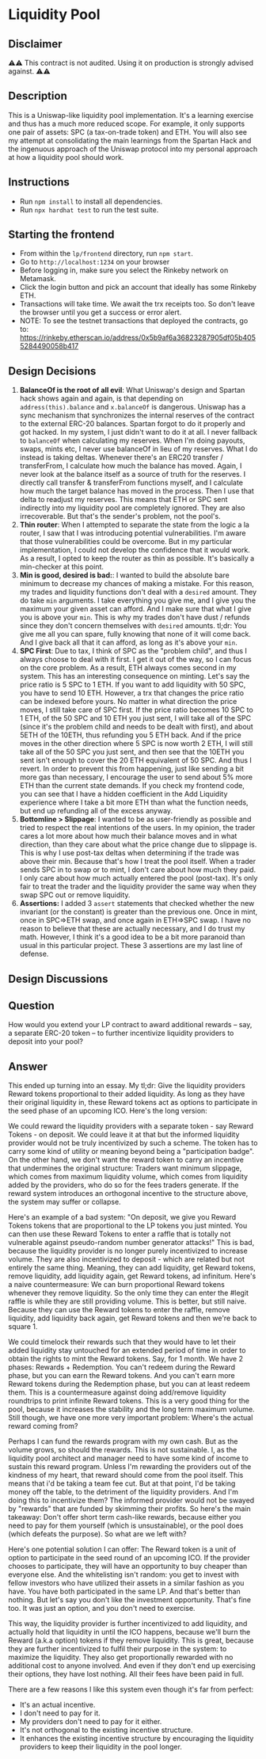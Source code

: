 # Liquidity Pool

## Disclaimer

⚠️⚠️ This contract is not audited. Using it on production is strongly advised against. ⚠️⚠️

## Description

This is a Uniswap-like liquidity pool implementation. It's a learning exercise and thus has a much more reduced scope. For example, it only supports one pair of assets: SPC (a tax-on-trade token) and ETH. You will also see my attempt at consolidating the main learnings from the Spartan Hack and the ingenuous approach of the Uniswap protocol into my personal approach at how a liquidity pool should work.

## Instructions

- Run `npm install` to install all dependencies.
- Run `npx hardhat test` to run the test suite.

## Starting the frontend

- From within the `lp/frontend` directory, run `npm start`.
- Go to `http://localhost:1234` on your browser
- Before logging in, make sure you select the Rinkeby network on Metamask.
- Click the login button and pick an account that ideally has some Rinkeby ETH.
- Transactions will take time. We await the trx receipts too. So don't leave the browser until you get a success or error alert.
- NOTE: To see the testnet transactions that deployed the contracts, go to: https://rinkeby.etherscan.io/address/0x5b9af6a36823287905df05b4055284490058b417

## Design Decisions

1. **BalanceOf is the root of all evil**: What Uniswap's design and Spartan hack shows again and again, is that depending on `address(this).balance` and `x.balanceOf` is dangerous. Uniswap has a sync mechanism that synchronizes the internal reserves of the contract to the external ERC-20 balances. Spartan forgot to do it properly and got hacked. In my system, I just didn't want to do it at all. I never fallback to `balanceOf` when calculating my reserves. When I'm doing payouts, swaps, mints etc, I never use balanceOf in lieu of my reserves. What I do instead is taking deltas. Whenever there's an ERC20 transfer / transferFrom, I calculate how much the balance has moved. Again, I never look at the balance itself as a source of truth for the reserves. I directly call transfer & transferFrom functions myself, and I calculate how much the target balance has moved in the process. Then I use that delta to readjust my reserves. This means that ETH or SPC sent indirectly into my liquidity pool are completely ignored. They are also irrecoverable. But that's the sender's problem, not the pool's.
2. **Thin router**: When I attempted to separate the state from the logic a la router, I saw that I was introducing potential vulnerabilities. I'm aware that those vulnerabilities could be overcome. But in my particular implementation, I could not develop the confidence that it would work. As a result, I opted to keep the router as thin as possible. It's basically a min-checker at this point.
3. **Min is good, desired is bad:**: I wanted to build the absolute bare minimum to decrease my chances of making a mistake. For this reason, my trades and liquidity functions don't deal with a `desired` amount. They do take `min` arguments. I take everything you give me, and I give you the maximum your given asset can afford. And I make sure that what I give you is above your `min`. This is why my trades don't have dust / refunds since they don't concern themselves with `desired` amounts. tl;dr: You give me all you can spare, fully knowing that none of it will come back. And I give back all that it can afford, as long as it's above your `min`.
4. **SPC First**: Due to tax, I think of SPC as the "problem child", and thus I always choose to deal with it first. I get it out of the way, so I can focus on the core problem. As a result, ETH always comes second in my system. This has an interesting consequence on minting. Let's say the price ratio is 5 SPC to 1 ETH. If you want to add liquidity with 50 SPC, you have to send 10 ETH. However, a trx that changes the price ratio can be indexed before yours. No matter in what direction the price moves, I still take care of SPC first. If the price ratio becomes 10 SPC to 1 ETH, of the 50 SPC and 10 ETH you just sent, I will take all of the SPC (since it's the problem child and needs to be dealt with first), and about 5ETH of the 10ETH, thus refunding you 5 ETH back. And if the price moves in the other direction where 5 SPC is now worth 2 ETH, I will still take all of the 50 SPC you just sent, and then see that the 10ETH you sent isn't enough to cover the 20 ETH equivalent of 50 SPC. And thus I revert. In order to prevent this from happening, just like sending a bit more gas than necessary, I encourage the user to send about 5% more ETH than the current state demands. If you check my frontend code, you can see that I have a hidden coefficient in the Add Liquidity experience where I take a bit more ETH than what the function needs, but end up refunding all of the excess anyway.
5. **Bottomline > Slippage**: I wanted to be as user-friendly as possible and tried to respect the real intentions of the users. In my opinion, the trader cares a lot more about how much their balance moves and in what direction, than they care about what the price change due to slippage is. This is why I use post-tax deltas when determining if the trade was above their min. Because that's how I treat the pool itself. When a trader sends SPC in to swap or to mint, I don't care about how much they paid. I only care about how much actually entered the pool (post-tax). It's only fair to treat the trader and the liquidity provider the same way when they swap SPC out or remove liquidity.
6. **Assertions:** I added 3 `assert` statements that checked whether the new invariant (or the constant) is greater than the previous one. Once in mint, once in SPC=>ETH swap, and once again in ETH=>SPC swap. I have no reason to believe that these are actually necessary, and I do trust my math. However, I think it's a good idea to be a bit more paranoid than usual in this particular project. These 3 assertions are my last line of defense.


## Design Discussions

## Question

How would you extend your LP contract to award additional rewards – say, a separate ERC-20 token – to further incentivize liquidity providers to deposit into your pool?

## Answer

This ended up turning into an essay. My tl;dr: Give the liquidity providers Reward tokens proportional to their added liquidity. As long as they have their original liquidity in, these Reward tokens act as options to participate in the seed phase of an upcoming ICO. Here's the long version:

We could reward the liquidity providers with a separate token - say Reward Tokens - on deposit. We could leave it at that but the informed liquidity provider would not be truly incentivized by such a scheme. The token has to carry some kind of utility or meaning beyond being a "participation badge". On the other hand, we don't want the reward token to carry an incentive that undermines the original structure: Traders want minimum slippage, which comes from maximum liquidity volume, which comes from liquidity added by the providers, who do so for the fees traders generate. If the reward system introduces an orthogonal incentive to the structure above, the system may suffer or collapse.

Here's an example of a bad system: "On deposit, we give you Reward Tokens tokens that are proportional to the LP tokens you just minted. You can then use these Reward Tokens to enter a raffle that is totally not vulnerable against pseudo-random number generator attacks!" This is bad, because the liquidity provider is no longer purely incentivized to increase volume. They are also incentivized to deposit - which are related but not entirely the same thing. Meaning, they can add liquidity, get Reward tokens, remove liquidity, add liquidity again, get Reward tokens, ad infinitum. Here's a naive countermeasure: We can burn proportional Reward tokens whenever they remove liquidity. So the only time they can enter the #legit raffle is while they are still providing volume. This is better, but still naive. Because they can use the Reward tokens to enter the raffle, remove liquidity, add liquidity back again, get Reward tokens and then we're back to square 1.

We could timelock their rewards such that they would have to let their added liquidity stay untouched for an extended period of time in order to obtain the rights to mint the Reward tokens. Say, for 1 month. We have 2 phases: Rewards + Redemption. You can't redeem during the Reward phase, but you can earn the Reward tokens. And you can't earn more Reward tokens during the Redemption phase, but you can at least redeem them. This is a countermeasure against doing add/remove liquidity roundtrips to print infinite Reward tokens. This is a very good thing for the pool, because it increases the stability and the long term maximum volume. Still though, we have one more very important problem: Where's the actual reward coming from?

Perhaps I can fund the rewards program with my own cash. But as the volume grows, so should the rewards. This is not sustainable. I, as the liquidity pool architect and manager need to have some kind of income to sustain this reward program. Unless I'm rewarding the providers out of the kindness of my heart, that reward should come from the pool itself. This means that i'd be taking a team fee cut. But at that point, I'd be taking money off the table, to the detriment of the liquidity providers. And I'm doing this to incentivize them? The informed provider would not be swayed by "rewards" that are funded by skimming their profits. So here's the main takeaway: Don't offer short term cash-like rewards, because either you need to pay for them yourself (which is unsustainable), or the pool does (which defeats the purpose). So what are we left with?

Here's one potential solution I can offer: The Reward token is a unit of option to participate in the seed round of an upcoming ICO. If the provider chooses to participate, they will have an opportunity to buy cheaper than everyone else. And the whitelisting isn't random: you get to invest with fellow investors who have utilized their assets in a similar fashion as you have. You have both participated in the same LP. And that's better than nothing. But let's say you don't like the investment opportunity. That's fine too. It was just an option, and you don't need to exercise.

This way, the liquidity provider is further incentivized to add liquidity, and actually hold that liquidity in until the ICO happens, because we'll burn the Reward (a.k.a option) tokens if they remove liquidity. This is great, because they are further incentivized to fulfil their purpose in the system: to maximize the liquidity. They also get proportionally rewarded with no additional cost to anyone involved. And even if they don't end up exercising their options, they have lost nothing. All their fees have been paid in full.

There are a few reasons I like this system even though it's far from perfect:

- It's an actual incentive.
- I don't need to pay for it.
- My providers don't need to pay for it either.
- It's not orthogonal to the existing incentive structure.
- It enhances the existing incentive structure by encouraging the liquidity providers to keep their liquidity in the pool longer.


